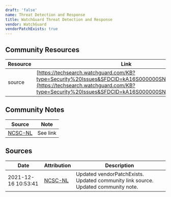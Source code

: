 ```yaml
---
draft: 'false'
name: Threat Detection and Response
title: WatchGuard Threat Detection and Response
vendor: WatchGuard
vendorPatchExists: true
---
```



## Community Resources
| Resource | Link |
| --- | --- |
| source | [https://techsearch.watchguard.com/KB?type=Security%20Issues&SFDCID=kA16S000000SNnuSAG&lang=en_US](https://techsearch.watchguard.com/KB?type=Security%20Issues&SFDCID=kA16S000000SNnuSAG&lang=en_US) |

## Community Notes
| Source | Note |
| --- | --- |
| [NCSC-NL](https://github.com/NCSC-NL/log4shell/blob/main/software/README.md) | See link |

## Sources
| Date | Attribution | Description |
| --- | --- | --- |
| 2021-12-16 10:53:41 | [NCSC-NL](https://github.com/NCSC-NL/log4shell/blob/main/software/README.md) | Updated vendorPatchExists. Updated community link source. Updated community note.  |
